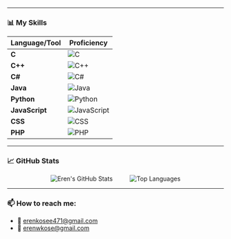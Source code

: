 
---

### 📊 My Skills

| Language/Tool | Proficiency |
|---------------|-------------|
| **C**         | ![C](https://progress-bar.dev/85/) |
| **C++**       | ![C++](https://progress-bar.dev/80/) |
| **C#**        | ![C#](https://progress-bar.dev/75/) |
| **Java**      | ![Java](https://progress-bar.dev/70/) |
| **Python**    | ![Python](https://progress-bar.dev/90/) |
| **JavaScript**| ![JavaScript](https://progress-bar.dev/65/) |
| **CSS**       | ![CSS](https://progress-bar.dev/60/) |
| **PHP**       | ![PHP](https://progress-bar.dev/50/) |

---

### 📈 GitHub Stats

<div style="display: flex; justify-content: center; align-items: center; gap: 20px;">
  <img src="https://github-readme-stats.vercel.app/api?username=erennkose&show_icons=true&theme=radical" alt="Eren's GitHub Stats" /> <br>
  <img src="https://github-readme-stats.vercel.app/api/top-langs/?username=erennkose&layout=compact&theme=radical" alt="Top Languages" />
</div>

---

###  📫 How to reach me:
- 📧 [erenkosee471@gmail.com](mailto:erenkosee471@gmail.com)
- 📧 [erenwkose@gmail.com](mailto:erenwkose@gmail.com)
